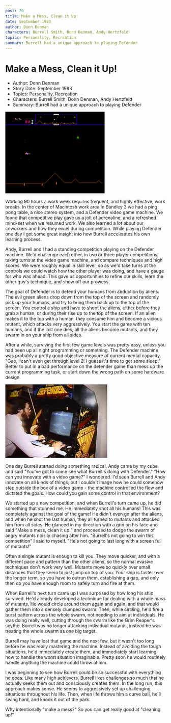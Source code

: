 ```yaml
---
post: 79
title: Make a Mess, Clean it Up!
date: September 1983
author: Donn Denman
characters: Burrell Smith, Donn Denman, Andy Hertzfeld
topics: Personality, Recreation
summary: Burrell had a unique approach to playing Defender
---
```


# Make a Mess, Clean it Up!
* Author: Donn Denman
* Story Date: September 1983
* Topics: Personality, Recreation
* Characters: Burrell Smith, Donn Denman, Andy Hertzfeld
* Summary: Burrell had a unique approach to playing Defender

![Defender was Burrell's favorite video game](images/defenderscreen.gif) 
    
Working 90 hours a work week requires frequent, and highly effective, work breaks.  In the center of Macintosh work area in Bandley 3 we had a ping pong table, a nice stereo system, and a Defender video game machine.  We found that competitive play gave us a jolt of adrenaline, and a refreshed mind-set when we resumed work.  We also learned a lot about our coworkers and how they excel during competition.  While playing Defender one day I got some great insight into how Burrell accelerates his own learning process.

Andy, Burrell and I had a standing competition playing on the Defender machine.  We'd challenge each other, in two or three player competitions, taking turns at the video game machine, and compare techniques and high scores.  We were roughly equal in skill level, so as we'd take turns at the controls we could watch how the other player was doing, and have a gauge for who was ahead.  This gave us opportunities to refine our skills, learn the other guy's technique, and show off our prowess.

The goal of Defender is to defend your humans from abduction by aliens.  The evil green aliens drop down from the top of the screen and randomly pick up your humans, and try to bring them back up to the top of the screen.  You control a ship and have to shoot the aliens, either before they grab a human, or during their rise up to the top of the screen.  If an alien makes it to the top with a human, they consume him and become a vicious mutant, which attacks very aggressively.  You start the game with ten humans, and if the last one dies, all the aliens become mutants, and they swarm in on your ship from all sides.  

After a while, surviving the first few game levels was pretty easy, unless you had been up all night programming or something.  The Defender machine was probably a pretty good objective measure of current mental capacity.  "Gee, I can't even get through level 2!  I guess it's time to get some sleep."  Better to put in a bad performance on the defender game than mess up the current programming task, or start down the wrong path on some hardware design.

![Woz playing Defender in Bandley 3](images/WozDefender.jpg)

One day Burrell started doing something radical.  Andy came by my cube and said "You've got to come see what Burrell's doing with Defender."  "How can you innovate with a video game?" I wondered.  I'd seen Burrell and Andy innovate on all kinds of things, but I couldn't image how he could somehow step outside the box of a video game - the machine controlled the flow and dictated the goals.  How could you gain some control in that environment?

We started up a new competition, and when Burrell's turn came up, he did something that stunned me.  He immediately shot all his humans!  This was completely against the goal of the game!  He didn't even go after the aliens, and when he shot the last human, they all turned to mutants and attacked him from all sides.  He glanced in my direction with a grin on his face and said "Make a mess, clean it up!" and proceeded to dodge the swarm of angry mutants noisily chasing after him.  "Burrell's not going to win this competition" I said to myself.  "He's not going to last long with a screen full of mutants!"

Often a single mutant is enough to kill you.  They move quicker, and with a different pace and pattern than the other aliens, so the normal evasive techniques don't work very well.   Mutants move so quickly over small distances that they seem to just jump on top of you.  Your ship is faster over the longer term, so you have to outrun them, establishing a gap, and only then do you have enough room to safely turn and fire at them.

When Burrell's next turn came up I was surprised by how long his ship survived.  He'd already developed a technique for dealing with a whole mass of mutants.  He would circle around them again and again, and that would gather them into a densely clumped swarm.  Then, while circling, he'd fire a burst pattern across the whole swarm, not needing to aim at individuals.  He was doing really well, cutting through the swarm like the Grim Reaper's scythe.  Burrell was no longer attacking individual mutants, instead he was treating the whole swarm as one big target.

Burrell may have lost that game and the next few, but it wasn't too long before he was really mastering the machine.  Instead of avoiding the tough situations, he'd immediately create them, and immediately start learning how to handle the worst situation imaginable.  Pretty soon he would routinely handle anything the machine could throw at him.  

I was beginning to see how Burrell could be so successful with everything he does.  Like many high achievers, Burrell likes challenges so much that he actually seeks them out and consciously creates them.  In the long run, this approach makes sense.  He seems to aggressively set up challenging situations throughout his life.  Then, when life throws him a curve ball, he'll swing hard, and knock it out of the park.  

Why intentionally "make a mess?"  So you can get really good at "cleaning up!"
